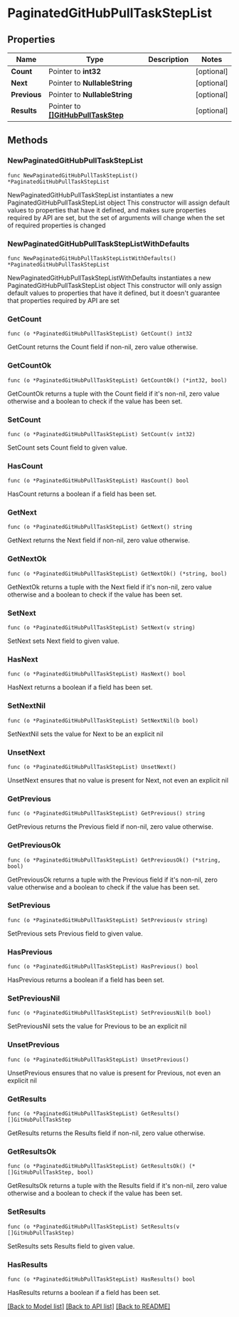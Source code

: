 # PaginatedGitHubPullTaskStepList

## Properties

Name | Type | Description | Notes
------------ | ------------- | ------------- | -------------
**Count** | Pointer to **int32** |  | [optional] 
**Next** | Pointer to **NullableString** |  | [optional] 
**Previous** | Pointer to **NullableString** |  | [optional] 
**Results** | Pointer to [**[]GitHubPullTaskStep**](GitHubPullTaskStep.md) |  | [optional] 

## Methods

### NewPaginatedGitHubPullTaskStepList

`func NewPaginatedGitHubPullTaskStepList() *PaginatedGitHubPullTaskStepList`

NewPaginatedGitHubPullTaskStepList instantiates a new PaginatedGitHubPullTaskStepList object
This constructor will assign default values to properties that have it defined,
and makes sure properties required by API are set, but the set of arguments
will change when the set of required properties is changed

### NewPaginatedGitHubPullTaskStepListWithDefaults

`func NewPaginatedGitHubPullTaskStepListWithDefaults() *PaginatedGitHubPullTaskStepList`

NewPaginatedGitHubPullTaskStepListWithDefaults instantiates a new PaginatedGitHubPullTaskStepList object
This constructor will only assign default values to properties that have it defined,
but it doesn't guarantee that properties required by API are set

### GetCount

`func (o *PaginatedGitHubPullTaskStepList) GetCount() int32`

GetCount returns the Count field if non-nil, zero value otherwise.

### GetCountOk

`func (o *PaginatedGitHubPullTaskStepList) GetCountOk() (*int32, bool)`

GetCountOk returns a tuple with the Count field if it's non-nil, zero value otherwise
and a boolean to check if the value has been set.

### SetCount

`func (o *PaginatedGitHubPullTaskStepList) SetCount(v int32)`

SetCount sets Count field to given value.

### HasCount

`func (o *PaginatedGitHubPullTaskStepList) HasCount() bool`

HasCount returns a boolean if a field has been set.

### GetNext

`func (o *PaginatedGitHubPullTaskStepList) GetNext() string`

GetNext returns the Next field if non-nil, zero value otherwise.

### GetNextOk

`func (o *PaginatedGitHubPullTaskStepList) GetNextOk() (*string, bool)`

GetNextOk returns a tuple with the Next field if it's non-nil, zero value otherwise
and a boolean to check if the value has been set.

### SetNext

`func (o *PaginatedGitHubPullTaskStepList) SetNext(v string)`

SetNext sets Next field to given value.

### HasNext

`func (o *PaginatedGitHubPullTaskStepList) HasNext() bool`

HasNext returns a boolean if a field has been set.

### SetNextNil

`func (o *PaginatedGitHubPullTaskStepList) SetNextNil(b bool)`

 SetNextNil sets the value for Next to be an explicit nil

### UnsetNext
`func (o *PaginatedGitHubPullTaskStepList) UnsetNext()`

UnsetNext ensures that no value is present for Next, not even an explicit nil
### GetPrevious

`func (o *PaginatedGitHubPullTaskStepList) GetPrevious() string`

GetPrevious returns the Previous field if non-nil, zero value otherwise.

### GetPreviousOk

`func (o *PaginatedGitHubPullTaskStepList) GetPreviousOk() (*string, bool)`

GetPreviousOk returns a tuple with the Previous field if it's non-nil, zero value otherwise
and a boolean to check if the value has been set.

### SetPrevious

`func (o *PaginatedGitHubPullTaskStepList) SetPrevious(v string)`

SetPrevious sets Previous field to given value.

### HasPrevious

`func (o *PaginatedGitHubPullTaskStepList) HasPrevious() bool`

HasPrevious returns a boolean if a field has been set.

### SetPreviousNil

`func (o *PaginatedGitHubPullTaskStepList) SetPreviousNil(b bool)`

 SetPreviousNil sets the value for Previous to be an explicit nil

### UnsetPrevious
`func (o *PaginatedGitHubPullTaskStepList) UnsetPrevious()`

UnsetPrevious ensures that no value is present for Previous, not even an explicit nil
### GetResults

`func (o *PaginatedGitHubPullTaskStepList) GetResults() []GitHubPullTaskStep`

GetResults returns the Results field if non-nil, zero value otherwise.

### GetResultsOk

`func (o *PaginatedGitHubPullTaskStepList) GetResultsOk() (*[]GitHubPullTaskStep, bool)`

GetResultsOk returns a tuple with the Results field if it's non-nil, zero value otherwise
and a boolean to check if the value has been set.

### SetResults

`func (o *PaginatedGitHubPullTaskStepList) SetResults(v []GitHubPullTaskStep)`

SetResults sets Results field to given value.

### HasResults

`func (o *PaginatedGitHubPullTaskStepList) HasResults() bool`

HasResults returns a boolean if a field has been set.


[[Back to Model list]](../README.md#documentation-for-models) [[Back to API list]](../README.md#documentation-for-api-endpoints) [[Back to README]](../README.md)


